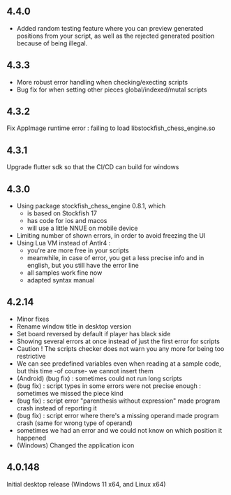## 4.4.0

* Added random testing feature where you can preview generated positions from your script, as well as the rejected generated position because of being illegal.

## 4.3.3

* More robust error handling when checking/execting scripts
* Bug fix for when setting other pieces global/indexed/mutal scripts

## 4.3.2

Fix AppImage runtime error : failing to load libstockfish_chess_engine.so

## 4.3.1

Upgrade flutter sdk so that the CI/CD can build for windows

## 4.3.0

* Using package stockfish_chess_engine 0.8.1, which
    * is based on Stockfish 17
    * has code for ios and macos
    * will use a little NNUE on mobile device
* Limiting number of shown errors, in order to avoid freezing the UI
* Using Lua VM instead of Antlr4 :
    * you're are more free in your scripts
    * meanwhile, in case of error, you get a less precise info and in english, but you still have the error line
    * all samples work fine now
    * adapted syntax manual

## 4.2.14

* Minor fixes
* Rename window title in desktop version
* Set board reversed by default if player has black side
* Showing several errors at once instead of just the first error for scripts
* Caution ! The scripts checker does not warn you any more for being too restrictive
* We can see predefined variables even when reading at a sample code, but this time -of course- we cannot insert them
* (Android) (bug fix) : sometimes could not run long scripts
* (bug fix) : script types in some errors were not precise enough : sometimes we missed the piece kind
* (bug fix) : script error "parenthesis without expression" made program crash instead of reporting it
* (bug fix) : script error where there's a missing operand made program crash (same for wrong type of operand)
* sometimes we had an error and we could not know on which position it happened
* (Windows) Changed the application icon

## 4.0.148

Initial desktop release (Windows 11 x64, and Linux x64)
